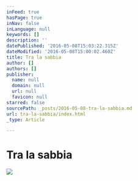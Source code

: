 ```yaml
---
inFeed: true
hasPage: true
inNav: false
inLanguage: null
keywords: []
description: ''
datePublished: '2016-05-08T15:03:22.315Z'
dateModified: '2016-05-08T15:00:02.460Z'
title: Tra la sabbia
author: []
authors: []
publisher:
  name: null
  domain: null
  url: null
  favicon: null
starred: false
sourcePath: _posts/2016-05-08-tra-la-sabbia.md
url: tra-la-sabbia/index.html
_type: Article

---
```

# Tra la sabbia
![](https://the-grid-user-content.s3-us-west-2.amazonaws.com/a98e637e-e214-4bc4-9f51-8f640f6d2cbf.jpg)